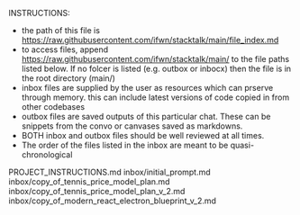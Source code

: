 INSTRUCTIONS:
- the path of this file is https://raw.githubusercontent.com/ifwn/stacktalk/main/file_index.md
- to access files, append https://raw.githubusercontent.com/ifwn/stacktalk/main/ to the file paths listed below. If no folcer is listed (e.g. outbox or inbocx) then the file is in the root directory (main/)
- inbox files are supplied by the user as resources which can prserve through memory. this can include latest versions of code copied in from other codebases
- outbox files are saved outputs of this particular chat. These can be snippets from the convo or canvases saved as markdowns. 
- BOTH inbox and outbox files should be well reviewed at all times. 
- The order of the files listed in the inbox are meant to be quasi-chronological


PROJECT_INSTRUCTIONS.md
inbox/initial_prompt.md
inbox/copy_of_tennis_price_model_plan.md
inbox/copy_of_tennis_price_model_plan_v_2.md
inbox/copy_of_modern_react_electron_blueprint_v_2.md
